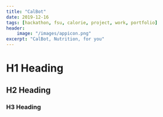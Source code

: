 ```yaml
---
title: "CalBot"
date: 2019-12-16
tags: [hackathon, fsu, calorie, project, work, portfolio]
header: 
	image: "/images/appicon.png"
excerpt: "CalBot, Nutrition, for you"
---
```



# H1 Heading

## H2 Heading

### H3 Heading
	